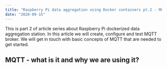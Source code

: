 ```yaml
---
title: "Raspberry Pi data aggregation using Docker containers pt.2 - MQTT broker"
date: "2020-09-15"
---
```


This is part 2 of article series about Raspberry Pi dockerized data aggregation station. In this article we will create, configure and test MQTT broker. We will get in touch with basic concepts of MQTT that are needed to get started.

## MQTT - what is it and why we are using it?
